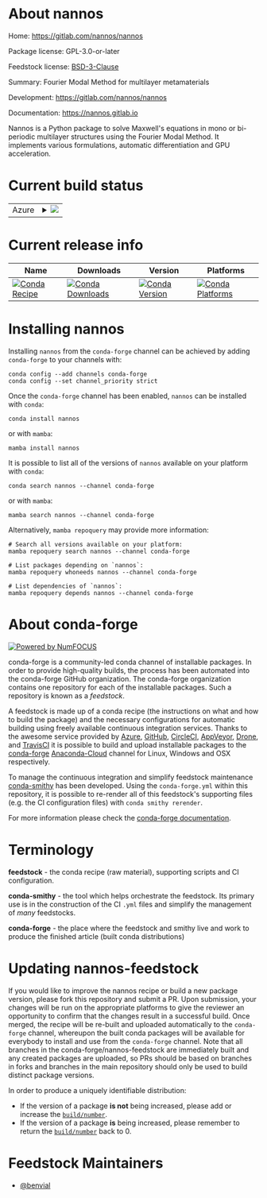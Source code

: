 About nannos
============

Home: https://gitlab.com/nannos/nannos

Package license: GPL-3.0-or-later

Feedstock license: [BSD-3-Clause](https://github.com/conda-forge/nannos-feedstock/blob/main/LICENSE.txt)

Summary: Fourier Modal Method for multilayer metamaterials

Development: https://gitlab.com/nannos/nannos

Documentation: https://nannos.gitlab.io

Nannos is a Python package to solve Maxwell's equations in mono or
bi-periodic multilayer structures using the Fourier Modal Method.
It implements various formulations, automatic differentiation and
GPU acceleration.


Current build status
====================


<table>
    
  <tr>
    <td>Azure</td>
    <td>
      <details>
        <summary>
          <a href="https://dev.azure.com/conda-forge/feedstock-builds/_build/latest?definitionId=16566&branchName=main">
            <img src="https://dev.azure.com/conda-forge/feedstock-builds/_apis/build/status/nannos-feedstock?branchName=main">
          </a>
        </summary>
        <table>
          <thead><tr><th>Variant</th><th>Status</th></tr></thead>
          <tbody><tr>
              <td>linux_64_python3.10.____cpython</td>
              <td>
                <a href="https://dev.azure.com/conda-forge/feedstock-builds/_build/latest?definitionId=16566&branchName=main">
                  <img src="https://dev.azure.com/conda-forge/feedstock-builds/_apis/build/status/nannos-feedstock?branchName=main&jobName=linux&configuration=linux_64_python3.10.____cpython" alt="variant">
                </a>
              </td>
            </tr><tr>
              <td>linux_64_python3.7.____cpython</td>
              <td>
                <a href="https://dev.azure.com/conda-forge/feedstock-builds/_build/latest?definitionId=16566&branchName=main">
                  <img src="https://dev.azure.com/conda-forge/feedstock-builds/_apis/build/status/nannos-feedstock?branchName=main&jobName=linux&configuration=linux_64_python3.7.____cpython" alt="variant">
                </a>
              </td>
            </tr><tr>
              <td>linux_64_python3.8.____cpython</td>
              <td>
                <a href="https://dev.azure.com/conda-forge/feedstock-builds/_build/latest?definitionId=16566&branchName=main">
                  <img src="https://dev.azure.com/conda-forge/feedstock-builds/_apis/build/status/nannos-feedstock?branchName=main&jobName=linux&configuration=linux_64_python3.8.____cpython" alt="variant">
                </a>
              </td>
            </tr><tr>
              <td>linux_64_python3.9.____cpython</td>
              <td>
                <a href="https://dev.azure.com/conda-forge/feedstock-builds/_build/latest?definitionId=16566&branchName=main">
                  <img src="https://dev.azure.com/conda-forge/feedstock-builds/_apis/build/status/nannos-feedstock?branchName=main&jobName=linux&configuration=linux_64_python3.9.____cpython" alt="variant">
                </a>
              </td>
            </tr><tr>
              <td>osx_64_python3.10.____cpython</td>
              <td>
                <a href="https://dev.azure.com/conda-forge/feedstock-builds/_build/latest?definitionId=16566&branchName=main">
                  <img src="https://dev.azure.com/conda-forge/feedstock-builds/_apis/build/status/nannos-feedstock?branchName=main&jobName=osx&configuration=osx_64_python3.10.____cpython" alt="variant">
                </a>
              </td>
            </tr><tr>
              <td>osx_64_python3.7.____cpython</td>
              <td>
                <a href="https://dev.azure.com/conda-forge/feedstock-builds/_build/latest?definitionId=16566&branchName=main">
                  <img src="https://dev.azure.com/conda-forge/feedstock-builds/_apis/build/status/nannos-feedstock?branchName=main&jobName=osx&configuration=osx_64_python3.7.____cpython" alt="variant">
                </a>
              </td>
            </tr><tr>
              <td>osx_64_python3.8.____cpython</td>
              <td>
                <a href="https://dev.azure.com/conda-forge/feedstock-builds/_build/latest?definitionId=16566&branchName=main">
                  <img src="https://dev.azure.com/conda-forge/feedstock-builds/_apis/build/status/nannos-feedstock?branchName=main&jobName=osx&configuration=osx_64_python3.8.____cpython" alt="variant">
                </a>
              </td>
            </tr><tr>
              <td>osx_64_python3.9.____cpython</td>
              <td>
                <a href="https://dev.azure.com/conda-forge/feedstock-builds/_build/latest?definitionId=16566&branchName=main">
                  <img src="https://dev.azure.com/conda-forge/feedstock-builds/_apis/build/status/nannos-feedstock?branchName=main&jobName=osx&configuration=osx_64_python3.9.____cpython" alt="variant">
                </a>
              </td>
            </tr><tr>
              <td>win_64_python3.10.____cpython</td>
              <td>
                <a href="https://dev.azure.com/conda-forge/feedstock-builds/_build/latest?definitionId=16566&branchName=main">
                  <img src="https://dev.azure.com/conda-forge/feedstock-builds/_apis/build/status/nannos-feedstock?branchName=main&jobName=win&configuration=win_64_python3.10.____cpython" alt="variant">
                </a>
              </td>
            </tr><tr>
              <td>win_64_python3.7.____cpython</td>
              <td>
                <a href="https://dev.azure.com/conda-forge/feedstock-builds/_build/latest?definitionId=16566&branchName=main">
                  <img src="https://dev.azure.com/conda-forge/feedstock-builds/_apis/build/status/nannos-feedstock?branchName=main&jobName=win&configuration=win_64_python3.7.____cpython" alt="variant">
                </a>
              </td>
            </tr><tr>
              <td>win_64_python3.8.____cpython</td>
              <td>
                <a href="https://dev.azure.com/conda-forge/feedstock-builds/_build/latest?definitionId=16566&branchName=main">
                  <img src="https://dev.azure.com/conda-forge/feedstock-builds/_apis/build/status/nannos-feedstock?branchName=main&jobName=win&configuration=win_64_python3.8.____cpython" alt="variant">
                </a>
              </td>
            </tr><tr>
              <td>win_64_python3.9.____cpython</td>
              <td>
                <a href="https://dev.azure.com/conda-forge/feedstock-builds/_build/latest?definitionId=16566&branchName=main">
                  <img src="https://dev.azure.com/conda-forge/feedstock-builds/_apis/build/status/nannos-feedstock?branchName=main&jobName=win&configuration=win_64_python3.9.____cpython" alt="variant">
                </a>
              </td>
            </tr>
          </tbody>
        </table>
      </details>
    </td>
  </tr>
</table>

Current release info
====================

| Name | Downloads | Version | Platforms |
| --- | --- | --- | --- |
| [![Conda Recipe](https://img.shields.io/badge/recipe-nannos-green.svg)](https://anaconda.org/conda-forge/nannos) | [![Conda Downloads](https://img.shields.io/conda/dn/conda-forge/nannos.svg)](https://anaconda.org/conda-forge/nannos) | [![Conda Version](https://img.shields.io/conda/vn/conda-forge/nannos.svg)](https://anaconda.org/conda-forge/nannos) | [![Conda Platforms](https://img.shields.io/conda/pn/conda-forge/nannos.svg)](https://anaconda.org/conda-forge/nannos) |

Installing nannos
=================

Installing `nannos` from the `conda-forge` channel can be achieved by adding `conda-forge` to your channels with:

```
conda config --add channels conda-forge
conda config --set channel_priority strict
```

Once the `conda-forge` channel has been enabled, `nannos` can be installed with `conda`:

```
conda install nannos
```

or with `mamba`:

```
mamba install nannos
```

It is possible to list all of the versions of `nannos` available on your platform with `conda`:

```
conda search nannos --channel conda-forge
```

or with `mamba`:

```
mamba search nannos --channel conda-forge
```

Alternatively, `mamba repoquery` may provide more information:

```
# Search all versions available on your platform:
mamba repoquery search nannos --channel conda-forge

# List packages depending on `nannos`:
mamba repoquery whoneeds nannos --channel conda-forge

# List dependencies of `nannos`:
mamba repoquery depends nannos --channel conda-forge
```


About conda-forge
=================

[![Powered by
NumFOCUS](https://img.shields.io/badge/powered%20by-NumFOCUS-orange.svg?style=flat&colorA=E1523D&colorB=007D8A)](https://numfocus.org)

conda-forge is a community-led conda channel of installable packages.
In order to provide high-quality builds, the process has been automated into the
conda-forge GitHub organization. The conda-forge organization contains one repository
for each of the installable packages. Such a repository is known as a *feedstock*.

A feedstock is made up of a conda recipe (the instructions on what and how to build
the package) and the necessary configurations for automatic building using freely
available continuous integration services. Thanks to the awesome service provided by
[Azure](https://azure.microsoft.com/en-us/services/devops/), [GitHub](https://github.com/),
[CircleCI](https://circleci.com/), [AppVeyor](https://www.appveyor.com/),
[Drone](https://cloud.drone.io/welcome), and [TravisCI](https://travis-ci.com/)
it is possible to build and upload installable packages to the
[conda-forge](https://anaconda.org/conda-forge) [Anaconda-Cloud](https://anaconda.org/)
channel for Linux, Windows and OSX respectively.

To manage the continuous integration and simplify feedstock maintenance
[conda-smithy](https://github.com/conda-forge/conda-smithy) has been developed.
Using the ``conda-forge.yml`` within this repository, it is possible to re-render all of
this feedstock's supporting files (e.g. the CI configuration files) with ``conda smithy rerender``.

For more information please check the [conda-forge documentation](https://conda-forge.org/docs/).

Terminology
===========

**feedstock** - the conda recipe (raw material), supporting scripts and CI configuration.

**conda-smithy** - the tool which helps orchestrate the feedstock.
                   Its primary use is in the construction of the CI ``.yml`` files
                   and simplify the management of *many* feedstocks.

**conda-forge** - the place where the feedstock and smithy live and work to
                  produce the finished article (built conda distributions)


Updating nannos-feedstock
=========================

If you would like to improve the nannos recipe or build a new
package version, please fork this repository and submit a PR. Upon submission,
your changes will be run on the appropriate platforms to give the reviewer an
opportunity to confirm that the changes result in a successful build. Once
merged, the recipe will be re-built and uploaded automatically to the
`conda-forge` channel, whereupon the built conda packages will be available for
everybody to install and use from the `conda-forge` channel.
Note that all branches in the conda-forge/nannos-feedstock are
immediately built and any created packages are uploaded, so PRs should be based
on branches in forks and branches in the main repository should only be used to
build distinct package versions.

In order to produce a uniquely identifiable distribution:
 * If the version of a package **is not** being increased, please add or increase
   the [``build/number``](https://docs.conda.io/projects/conda-build/en/latest/resources/define-metadata.html#build-number-and-string).
 * If the version of a package **is** being increased, please remember to return
   the [``build/number``](https://docs.conda.io/projects/conda-build/en/latest/resources/define-metadata.html#build-number-and-string)
   back to 0.

Feedstock Maintainers
=====================

* [@benvial](https://github.com/benvial/)

